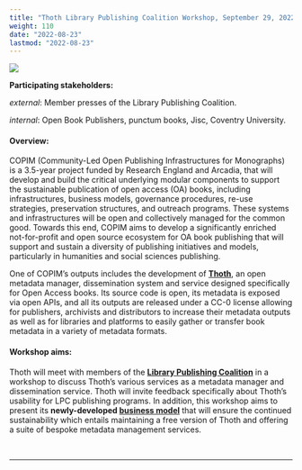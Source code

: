 ```yaml
---
title: "Thoth Library Publishing Coalition Workshop, September 29, 2022"
weight: 110
date: "2022-08-23"
lastmod: "2022-08-23"
---
```


![](/images/220929-thoth-lpc-workshop-header.jpg)


**Participating stakeholders:**

_external_: Member presses of the Library Publishing Coalition.   

_internal_: Open Book Publishers, punctum books, Jisc, Coventry University.


#### Overview:

COPIM (Community-Led Open Publishing Infrastructures for Monographs) is a 3.5-year project funded by Research England and Arcadia, that will develop and build the critical underlying modular components to support the sustainable publication of open access (OA) books, including infrastructures, business models, governance procedures, re-use strategies, preservation structures, and outreach programs. These systems and infrastructures will be open and collectively managed for the common good. Towards this end, COPIM aims to develop a significantly enriched not-for-profit and open source ecosystem for OA book publishing that will support and sustain a diversity of publishing initiatives and models, particularly in humanities and social sciences publishing.

One of COPIM’s outputs includes the development of **[Thoth](https://thoth.pub)**, an open metadata manager, dissemination system and service designed specifically for Open Access books. Its source code is open, its metadata is exposed via open APIs, and all its outputs are released under a CC-0 license allowing for publishers, archivists and distributors to increase their metadata outputs as well as for libraries and platforms to easily gather or transfer book metadata in a variety of metadata formats.

#### Workshop aims:

Thoth will meet with members of the **[Library Publishing Coalition](https://librarypublishing.org/)** in a workshop to discuss Thoth’s various services as a metadata manager and dissemination service. Thoth will invite feedback specifically about Thoth’s usability for LPC publishing programs. In addition, this workshop aims to present its **newly-developed [business model](https://copim.pubpub.org/pub/thoth-business-model/)** that will ensure the continued sustainability which entails maintaining a free version of Thoth and offering a suite of bespoke metadata management services.




  &nbsp;


---


  &nbsp;
